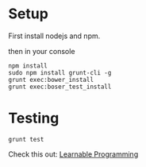 Setup
=====

First install nodejs and npm.

then in your console
```
npm install
sudo npm install grunt-cli -g
grunt exec:bower_install
grunt exec:boser_test_install    
```

Testing
=======

```
grunt test
```
Check this out: [Learnable Programming](http://worrydream.com/LearnableProgramming)
